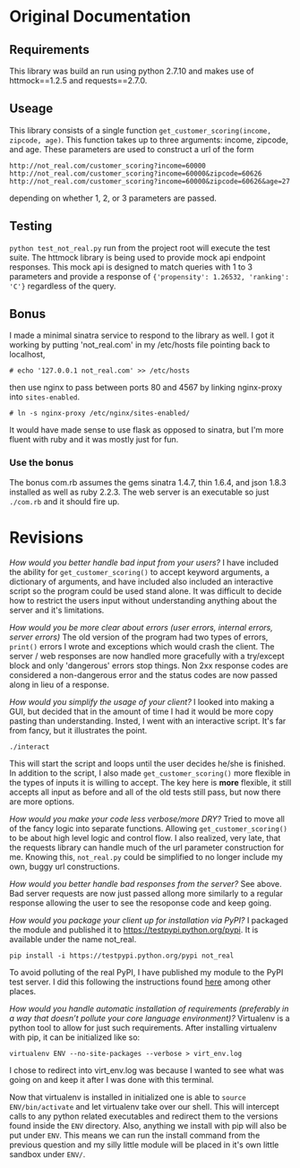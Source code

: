 # Original Documentation

## Requirements
This library was build an run using python 2.7.10 and makes use of httmock==1.2.5 and requests==2.7.0. 
    
    

## Useage

This library consists of a single function `get_customer_scoring(income, zipcode, age)`. This function takes up to three arguments: income, zipcode, and age. These parameters are used to construct a url of the form 

```
http://not_real.com/customer_scoring?income=60000
http://not_real.com/customer_scoring?income=60000&zipcode=60626
http://not_real.com/customer_scoring?income=60000&zipcode=60626&age=27
```
depending on whether 1, 2, or 3 parameters are passed.

## Testing

`python test_not_real.py` run from the project root will execute the test suite. The httmock library is being used to provide mock api endpoint responses. This mock api is designed to match queries with 1 to 3 parameters and provide a response of `{'propensity': 1.26532, 'ranking': 'C'}` regardless of the query.

## Bonus

I made a minimal sinatra service to respond to the library as well. I got it working by putting 'not_real.com' in my /etc/hosts file pointing back to localhost, 
```
# echo '127.0.0.1 not_real.com' >> /etc/hosts
```

then use nginx to pass between ports 80 and 4567 by linking nginx-proxy into `sites-enabled`.
```
# ln -s nginx-proxy /etc/nginx/sites-enabled/
```

It would have made sense to use flask as opposed to sinatra, but I'm more fluent with ruby and it was mostly just for fun.

### Use the bonus

The bonus com.rb assumes the gems sinatra 1.4.7, thin 1.6.4, and json 1.8.3 installed as well as ruby 2.2.3. The web server is an executable so just `./com.rb` and it should fire up. 

# Revisions

*How would you better handle bad input from your users?*
I have included the ability for `get_customer_scoring()` to accept keyword arguments, a dictionary of arguments, and have included also included an interactive script so the program could be used stand alone. It was difficult to decide how to restrict the users input without understanding anything about the server and it's limitations.

*How would you be more clear about errors (user errors, internal errors, server errors)*
The old version of the program had two types of errors, `print()` errors I wrote and exceptions which would crash the client. The server / web responses are now handled more gracefully with a try/except block and only 'dangerous' errors stop things. Non 2xx response codes are considered a non-dangerous error and the status codes are now passed along in lieu of a response.

*How would you simplify the usage of your client?*
I looked into making a GUI, but decided that in the amount of time I had it would be more copy pasting than understanding. Insted, I went with an interactive script. It's far from fancy, but it illustrates the point.
```
./interact
```
This will start the script and loops until the user decides he/she is finished. In addition to the script, I also made `get_customer_scoring()` more flexible in the types of inputs it is willing to accept. The key here is **more** flexible, it still accepts all input as before and all of the old tests still pass, but now there are more options.

*How would you make your code less verbose/more DRY?*
Tried to move all of the fancy logic into separate functions. Allowing `get_customer_scoring()` to be about high level logic and control flow. I also realized, very late, that the requests library can handle much of the url parameter construction for me. Knowing this, `not_real.py` could be simplified to no longer include my own, buggy url constructions.

*How would you better handle bad responses from the server?*
See above. Bad server requests are now just passed allong more similarly to a regular response allowing the user to see the resoponse code and keep going.

*How would you package your client up for installation via PyPI?*
I packaged the module and published it to https://testpypi.python.org/pypi. It is available under the name not_real.
```
pip install -i https://testpypi.python.org/pypi not_real
```
To avoid polluting of the real PyPI, I have published my module to the PyPI test server. I did this following the instructions found [here](https://wiki.python.org/moin/TestPyPI) among other places.

*How would you handle automatic installation of requirements (preferably in a way that doesn’t pollute your core language environment)?*
Virtualenv is a python tool to allow for just such requirements. After installing virtualenv with pip, it can be initialized like so:
```
virtualenv ENV --no-site-packages --verbose > virt_env.log 
```
I chose to redirect into virt_env.log was because I wanted to see what was going on and keep it after I was done with this terminal.

Now that virtualenv is installed in initialized one is able to `source ENV/bin/activate` and let virtualenv take over our shell. This will intercept calls to any python related executables and redirect them to the versions found inside the `ENV` directory. Also, anything we install with pip will also be put under `ENV`. This means we can run the install command from the previous question and my silly little module will be placed in it's own little sandbox under `ENV/`.
